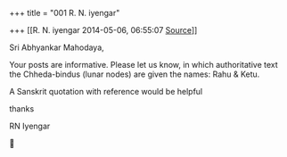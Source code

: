 +++
title = "001 R. N. iyengar"

+++
[[R. N. iyengar	2014-05-06, 06:55:07 [Source](https://groups.google.com/g/samskrita/c/dNUjl4Y2r2k)]]



Sri Abhyankar Mahodaya,

Your posts are informative. Please let us know, in which authoritative text the Chheda-bindus (lunar nodes) are given the names: Rahu & Ketu.

A Sanskrit quotation with reference would be helpful

thanks

RN Iyengar



